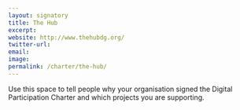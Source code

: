 ```yaml
---
layout: signatory
title: The Hub
excerpt: 
website: http://www.thehubdg.org/
twitter-url:
email: 
image: 
permalink: /charter/the-hub/
---
```


Use this space to tell people why your organisation signed the Digital Participation Charter and which projects you are supporting.
